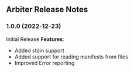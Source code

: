## Arbiter Release Notes

### 1.0.0 (2022-12-23)

Initial Release
**Features**:

- Added stdin support
- Added support for reading manifests from files
- Improved Error reporting
